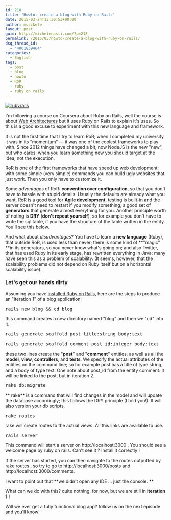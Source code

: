 ```yaml
---
id: 218
title: 'Howto: create a blog with Ruby on Rails'
date: 2015-03-24T13:30:53+00:00
author: musikele
layout: post
guid: http://michelenasti.com/?p=218
permalink: /2015/03/howto-create-a-blog-with-ruby-on-rails/
dsq_thread_id:
  - "4061839464"
categories:
  - English
tags:
  - post
  - blog
  - howto
  - RoR
  - ruby
  - ruby on rails
---
```

[<img class="aligncenter wp-image-224 size-full" src="https://i1.wp.com/michelenasti.com/wp-content/uploads/2015/03/rubyrails.png?fit=640%2C320" alt="rubyrails" srcset="https://i1.wp.com/michelenasti.com/wp-content/uploads/2015/03/rubyrails.png?w=640 640w, https://i1.wp.com/michelenasti.com/wp-content/uploads/2015/03/rubyrails.png?resize=300%2C150 300w" sizes="(max-width: 640px) 100vw, 640px" data-recalc-dims="1" />](https://i1.wp.com/michelenasti.com/wp-content/uploads/2015/03/rubyrails.png)

I'm following a course on Coursera about Ruby on Rails, well the course is about [Web Architectures](https://www.coursera.org/course/webapplications "Web Application Architectures") but it uses Ruby on Rails to explain it's uses. So this is a good excuse to experiment with this new language and framework.

It is not the first time that I try to learn RoR; when I completed my university it was in its "momentum" &#8212; it was one of the coolest frameworks to play with. Since 2012 things have changed a bit, now NodeJS is the new "new", but who cares: when you learn something new you should target at the idea, not the execution.

RoR is one of the first frameworks that have speed up web development; with some simple (very simple) commands you can build <del>ugly</del> websites that just work. Then you only have to customize it.

Some _advantages_ of RoR: **convention over configuration**, so that you don't have to hassle with stupid details. Usually the defaults are already what you want. RoR is a good tool for **Agile development**, testing is built-in and the server doesn't need to restart if you modify something; a good set of **generators** that generate almost everything for you. Another principle worth of noting is **DRY** (**don't repeat yourself**), so for example you don't have to write the sql table, if you have the structure of the table written in the entity. You'll see this below.

And what about _disadvantages_? You have to learn a **new language** (Ruby), that outside RoR, is used less than never; there is some kind of **"magic" **in its generators, so you never know what's going on; and also Twitter, that has used Ruby in its early stage, has rewritten everything in Java: many have seen this as a problem of scalability. (It seems, however, that the scalability problems did not depend on Ruby itself but on a horizontal scalability issue).

### Let's get our hands dirty

Assuming you have [installed Ruby on Rails](http://railsinstaller.org/en "Rails Installer"), here are the steps to produce an "iteration 1" of a blog application:

<pre class="lang:default decode:true">rails new blog && cd blog</pre>

this command creates a new directory named "blog" and then we "cd" into it.

<pre class="lang:default decode:true">rails generate scaffold post title:string body:text

rails generate scaffold comment post_id:integer body:text</pre>

these two lines create the "**post**" and "**comment**" entities, as well as all the **model**, **view**, **controllers**, and **tests**. We specify the actual attributes of the entities on the command line; so for example post has a <span class="lang:default decode:true  crayon-inline ">title </span> of type string, and a <span class="lang:default decode:true  crayon-inline ">body </span> of type text. One note about <span class="lang:default decode:true  crayon-inline ">post_id</span>  from the entity comment: it will be linked to the post, but in iteration 2.

<pre class="lang:default decode:true">rake db:migrate</pre>

** rake** is a command that will find changes in the model and will update the database accordingly; this follows the DRY principle (I told you!). It will also version your db scripts.

<pre class="lang:default decode:true">rake routes</pre>

rake will create routes to the actual views. All this links are available to use.

<pre class="lang:default decode:true">rails server</pre>

This command will start a server on http://localhost:3000 . You should see a welcome page by ruby on rails. Can't see it ? Install it correctly !

If the server has started, you can then navigate to the routes outputted by <span class="lang:default decode:true  crayon-inline ">rake routes</span> , so try to go to http://localhost:3000/posts and http://localhost:3000/comments.

I want to point out that **we didn't open any IDE ... just the console. **

What can we do with this? quite nothing, for now, but we are still in **iteration 1** !

Will we ever get a fully functional blog app? follow us on the next episode and you'll know!
